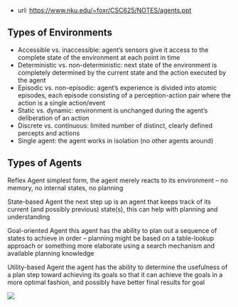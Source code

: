 
- url: https://www.nku.edu/~foxr/CSC625/NOTES/agents.ppt

## Types of Environments

* Accessible vs. inaccessible:  agent’s sensors give it access to the complete state of the environment at each point in time
* Deterministic vs. non-deterministic:  next state of the environment is completely determined by the current state and the action executed by the agent
* Episodic vs. non-episodic:  agent’s experience is divided into atomic episodes, each episode consisting of a perception-action pair where the action is a single action/event
* Static vs. dynamic:  environment is unchanged during the agent’s deliberation of an action
* Discrete vs. continuous:  limited number of distinct, clearly defined percepts and actions
* Single agent:  the agent works in isolation (no other agents around)

## Types of Agents

Reflex Agent
simplest form,  the agent merely reacts to its environment – no memory, no internal states, no planning

State-based Agent
the next step up is an agent that keeps track of its current (and possibly previous) state(s), this can help with planning and understanding

Goal-oriented Agent
this agent has the ability to plan out a sequence of states to achieve in order – planning might be based on a table-lookup approach or something more elaborate using a search mechanism and available planning knowledge

Utility-based Agent
the agent has the ability to determine the usefulness of a plan step toward achieving its goals so that it can achieve the goals in a more optimal fashion, and possibly have better final results for goal

![](/assets/images/2024-04-08-11-04-02.png)